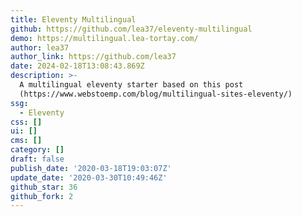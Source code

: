 ```yaml
---
title: Eleventy Multilingual
github: https://github.com/lea37/eleventy-multilingual
demo: https://multilingual.lea-tortay.com/
author: lea37
author_link: https://github.com/lea37
date: 2024-02-18T13:08:43.869Z
description: >-
  A multilingual eleventy starter based on this post
  (https://www.webstoemp.com/blog/multilingual-sites-eleventy/)
ssg:
  - Eleventy
css: []
ui: []
cms: []
category: []
draft: false
publish_date: '2020-03-18T19:03:07Z'
update_date: '2020-03-30T10:49:46Z'
github_star: 36
github_fork: 2
---
```

